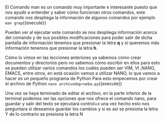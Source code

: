 El Comando man es un comando muy importante e interesante puesto que nos ayudó a entender y saber cómo funcionan otros comandos, este comando nos despliega la información de algunos comandos por ejemplo `man grep`{{execute}}

Pueden ver al ejecutar este comando se nos despliega  información acerca del comando y de sus posibles modificaciones para poder salir de dicha pantalla de información tenemos que presionar la letra **q** y si queremos más información tenemos que presionar la letra **h**. 

Cómo lo vimos en las lecciones anteriores ya sabemos cómo crear documentos y directorios pero no sabemos  cómo escribir en ellos para esto se pueden utilizar varios comandos los cuáles pueden ser VIM, VI ,NANO, EMACS, entre otros, en está ocasión vamos a utilizar NANO, lo que vamos a hacer es un pequeño programa de Python Para esto empecemos por crear el  archivo de Python `nano archivodeprueba.py`{{execute}}

Una vez se haya terminado de editar el archivo, en la parte inferior de la terminal podemos ver las opciones que nos ofrece el comando nano,  para guardar y salir del texto se ejecutará control+x  una vez hecho esto nos preguntara sí deseamos guardar los cambios y si es así se presiona la letra Y  de lo contrario se presiona la letra N 
